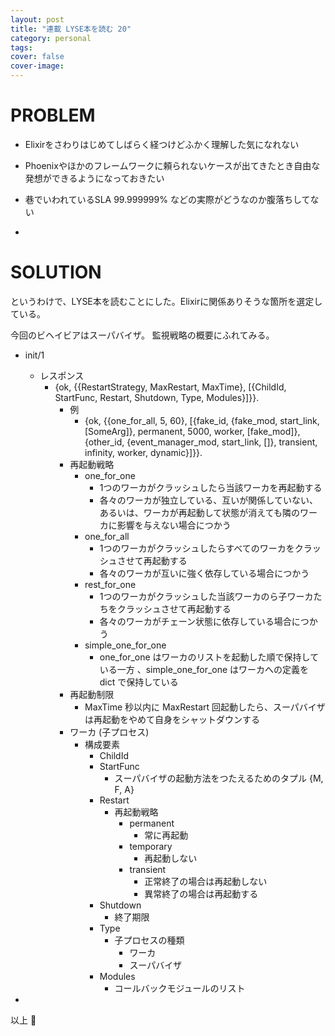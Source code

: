```yaml
---
layout: post
title: "連載 LYSE本を読む 20"
category: personal
tags:
cover: false
cover-image:
---
```


# PROBLEM
- Elixirをさわりはじめてしばらく経つけどふかく理解した気になれない
- Phoenixやほかのフレームワークに頼られないケースが出てきたとき自由な発想ができるようになっておきたい
- 巷でいわれているSLA 99.999999% などの実際がどうなのか腹落ちしてない

-

# SOLUTION
というわけで、LYSE本を読むことにした。Elixirに関係ありそうな箇所を選定している。

今回のビヘイビアはスーパバイザ。 監視戦略の概要にふれてみる。

- init/1
    - レスポンス
        - {ok, {{RestartStrategy, MaxRestart, MaxTime}, [{ChildId, StartFunc, Restart, Shutdown, Type, Modules}]}}.
            - 例
                - {ok, {{one_for_all, 5, 60}, [{fake_id, {fake_mod, start_link, [SomeArg]}, permanent, 5000, worker, [fake_mod]}, {other_id, {event_manager_mod, start_link, []}, transient, infinity, worker, dynamic}]}}.
            - 再起動戦略
                - one_for_one
                    - 1つのワーカがクラッシュしたら当該ワーカを再起動する
                    - 各々のワーカが独立している、互いが関係していない、あるいは、ワーカが再起動して状態が消えても隣のワーカに影響を与えない場合につかう
                - one_for_all
                    - 1つのワーカがクラッシュしたらすべてのワーカをクラッシュさせて再起動する
                    - 各々のワーカが互いに強く依存している場合につかう
                - rest_for_one
                    - 1つのワーカがクラッシュした当該ワーカのら子ワーカたちをクラッシュさせて再起動する
                    - 各々のワーカがチェーン状態に依存している場合につかう
                - simple_one_for_one
                    - one_for_one はワーカのリストを起動した順で保持している一方 、simple_one_for_one はワーカへの定義を dict で保持している
            - 再起動制限
                - MaxTime 秒以内に MaxRestart 回起動したら、スーパバイザは再起動をやめて自身をシャットダウンする
            - ワーカ (子プロセス)
                - 構成要素
                    - ChildId
                    - StartFunc
                        - スーパバイザの起動方法をつたえるためのタプル {M, F, A}
                    - Restart
                        - 再起動戦略
                            - permanent
                                - 常に再起動
                            - temporary
                                - 再起動しない
                            - transient
                                - 正常終了の場合は再起動しない
                                - 異常終了の場合は再起動する
                    - Shutdown
                        - 終了期限
                    - Type
                        - 子プロセスの種類
                            - ワーカ
                            - スーパバイザ
                    - Modules
                        - コールバックモジュールのリスト

-

以上 :construction_worker:
